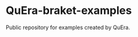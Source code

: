 # QuEra-braket-examples
Public repository for examples created by QuEra. 

[//]: # "TODO: add some stuff about the different folders."
